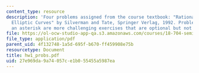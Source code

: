 ```yaml
---
content_type: resource
description: 'Four problems assigned from the course textbook: "Rational Points on
  Elliptic Curves" by Silverman and Tate, Springer Verlag, 1992. Problems marked with
  an asterisk are more challenging exercises that are optional but not required.'
file: https://ol-ocw-studio-app-qa.s3.amazonaws.com/courses/18-704-seminar-in-algebra-and-number-theory-rational-points-on-elliptic-curves-fall-2004/27e969da9a74057ce1b055455a5987ea_hw1_probs.pdf
file_type: application/pdf
parent_uid: 4f132748-1a5d-695f-b670-ff459908e75b
resourcetype: Document
title: hw1_probs.pdf
uid: 27e969da-9a74-057c-e1b0-55455a5987ea
---
```

